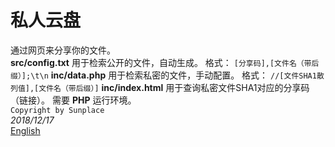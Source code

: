 # 私人云盘
通过网页来分享你的文件。  
**src/config.txt**
用于检索公开的文件，自动生成。
格式：
`[分享码],[文件名（带后缀）];\t\n`
**inc/data.php**
用于检索私密的文件，手动配置。
格式：
`//[文件SHA1散列值],[文件名（带后缀）]`
**inc/index.html**
用于查询私密文件SHA1对应的分享码（链接）。
需要 **PHP** 运行环境。  
`Copyright by Sunplace`  
*2018/12/17*  
[English](README.md)